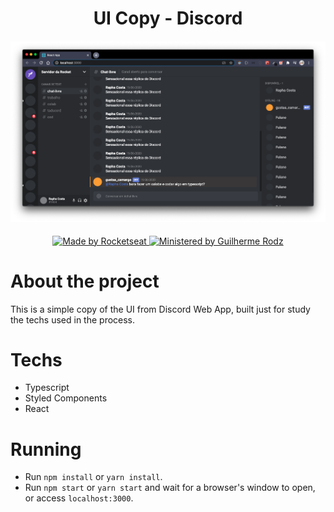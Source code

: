 <h1 align="center">
  UI Copy - Discord
</h1>

<h4 align="center">
  <img src="./Github-assets/Discord-UI-Clone.png"/>
</h4>
<p align="center">
  <a href="http://rocketseat.com.br">
    <img alt="Made by Rocketseat" src="https://img.shields.io/badge/Made%20by-Rocketseat-blueviolet"/>
  </a>
  <a href="https://github.com/guilhermerodz">
    <img alt="Ministered by Guilherme Rodz" src="https://img.shields.io/badge/Ministered%20by-Guilherme%20Rodz-blueviolet"/>
  </a>
</p>

# About the project

<p>
  This is a simple copy of the UI from Discord Web App, built just for study the techs used in the process.
</p>

# Techs

- Typescript
- Styled Components
- React

# Running

- Run `npm install` or `yarn install`.
- Run `npm start` or `yarn start` and wait for a browser's window to open, or access `localhost:3000`.